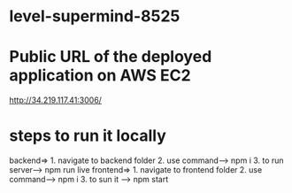 # level-supermind-8525

# Public URL of the deployed application on AWS EC2
http://34.219.117.41:3006/

# steps to run it locally
 backend=>
         1. navigate to backend folder
         2. use command--> npm i
         3. to run server--> npm run live
 frontend=>
         1. navigate to frontend folder
         2. use command--> npm i
         3. to sun it --> npm start
